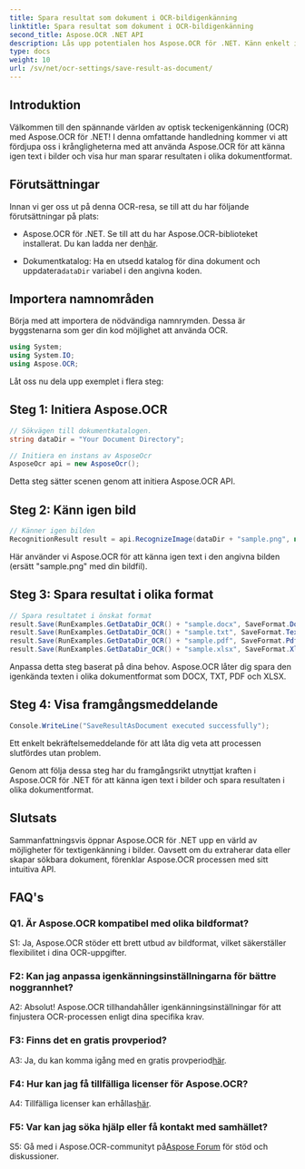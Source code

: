 ```yaml
---
title: Spara resultat som dokument i OCR-bildigenkänning
linktitle: Spara resultat som dokument i OCR-bildigenkänning
second_title: Aspose.OCR .NET API
description: Lås upp potentialen hos Aspose.OCR för .NET. Känn enkelt igen text i bilder och spara resultat i olika dokumentformat.
type: docs
weight: 10
url: /sv/net/ocr-settings/save-result-as-document/
---
```

## Introduktion

Välkommen till den spännande världen av optisk teckenigenkänning (OCR) med Aspose.OCR för .NET! I denna omfattande handledning kommer vi att fördjupa oss i krångligheterna med att använda Aspose.OCR för att känna igen text i bilder och visa hur man sparar resultaten i olika dokumentformat.

## Förutsättningar

Innan vi ger oss ut på denna OCR-resa, se till att du har följande förutsättningar på plats:

-  Aspose.OCR för .NET. Se till att du har Aspose.OCR-biblioteket installerat. Du kan ladda ner den[här](https://releases.aspose.com/ocr/net/).

-  Dokumentkatalog: Ha en utsedd katalog för dina dokument och uppdatera`dataDir` variabel i den angivna koden.

## Importera namnområden

Börja med att importera de nödvändiga namnrymden. Dessa är byggstenarna som ger din kod möjlighet att använda OCR.

```csharp
using System;
using System.IO;
using Aspose.OCR;
```

Låt oss nu dela upp exemplet i flera steg:

## Steg 1: Initiera Aspose.OCR

```csharp
// Sökvägen till dokumentkatalogen.
string dataDir = "Your Document Directory";

// Initiera en instans av AsposeOcr
AsposeOcr api = new AsposeOcr();
```

Detta steg sätter scenen genom att initiera Aspose.OCR API.

## Steg 2: Känn igen bild

```csharp
// Känner igen bilden
RecognitionResult result = api.RecognizeImage(dataDir + "sample.png", new RecognitionSettings { });
```

Här använder vi Aspose.OCR för att känna igen text i den angivna bilden (ersätt "sample.png" med din bildfil).

## Steg 3: Spara resultat i olika format

```csharp
// Spara resultatet i önskat format
result.Save(RunExamples.GetDataDir_OCR() + "sample.docx", SaveFormat.Docx);
result.Save(RunExamples.GetDataDir_OCR() + "sample.txt", SaveFormat.Text);
result.Save(RunExamples.GetDataDir_OCR() + "sample.pdf", SaveFormat.Pdf);
result.Save(RunExamples.GetDataDir_OCR() + "sample.xlsx", SaveFormat.Xlsx);
```

Anpassa detta steg baserat på dina behov. Aspose.OCR låter dig spara den igenkända texten i olika dokumentformat som DOCX, TXT, PDF och XLSX.

## Steg 4: Visa framgångsmeddelande

```csharp
Console.WriteLine("SaveResultAsDocument executed successfully");
```

Ett enkelt bekräftelsemeddelande för att låta dig veta att processen slutfördes utan problem.

Genom att följa dessa steg har du framgångsrikt utnyttjat kraften i Aspose.OCR för .NET för att känna igen text i bilder och spara resultaten i olika dokumentformat.

## Slutsats

Sammanfattningsvis öppnar Aspose.OCR för .NET upp en värld av möjligheter för textigenkänning i bilder. Oavsett om du extraherar data eller skapar sökbara dokument, förenklar Aspose.OCR processen med sitt intuitiva API.

## FAQ's

### Q1. Är Aspose.OCR kompatibel med olika bildformat?

S1: Ja, Aspose.OCR stöder ett brett utbud av bildformat, vilket säkerställer flexibilitet i dina OCR-uppgifter.

### F2: Kan jag anpassa igenkänningsinställningarna för bättre noggrannhet?

A2: Absolut! Aspose.OCR tillhandahåller igenkänningsinställningar för att finjustera OCR-processen enligt dina specifika krav.

### F3: Finns det en gratis provperiod?

 A3: Ja, du kan komma igång med en gratis provperiod[här](https://releases.aspose.com/).

### F4: Hur kan jag få tillfälliga licenser för Aspose.OCR?

 A4: Tillfälliga licenser kan erhållas[här](https://purchase.aspose.com/temporary-license/).

### F5: Var kan jag söka hjälp eller få kontakt med samhället?

 S5: Gå med i Aspose.OCR-communityt på[Aspose Forum](https://forum.aspose.com/c/ocr/16) för stöd och diskussioner.